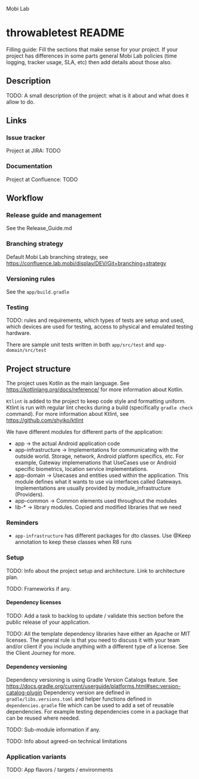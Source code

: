 Mobi Lab

# throwabletest README

Filling guide: Fill the sections that make sense for your project. If your project has differences in some parts general Mobi Lab policies (time logging, tracker usage, SLA, etc) then add details about those also.



## Description

TODO: A small description of the project: what is it about and what does it allow to do.


## Links

### Issue tracker

Project at JIRA: TODO

### Documentation

Project at Confluence: TODO

## Workflow

### Release guide and management

See the Release_Guide.md

### Branching strategy

Default Mobi Lab branching strategy, see https://confluence.lab.mobi/display/DEV/Git+branching+strategy

### Versioning rules


See the `app/build.gradle`


### Testing

TODO: rules and requirements, which types of tests are setup and used, which devices are used for testing, access to physical and emulated testing hardware.

There are sample unit tests written in both `app/src/test` and `app-domain/src/test`


## Project structure

The project uses Kotlin as the main language. See https://kotlinlang.org/docs/reference/ for more information about Kotlin.

`Ktlint` is added to the project to keep code style and formatting uniform. Ktlint is run with regular lint checks during a build (specifically `gradle check` command). For more information about Ktlint, see https://github.com/shyiko/ktlint

We have different modules for different parts of the application:
* app -> the actual Android application code
* app-infrastructure -> Implementations for communicating with the outside world. Storage, network, Android platform specifics, etc. For example, Gateway implemenations that UseCases use or Android specific biometrics, location service implementations.
* app-domain -> Usecases and entities used within the application. This module defines what it wants to use via interfaces called Gateways. Implementations are usually provided by module_infrastructure (Providers).
* app-common -> Common elements used throughout the modules
* lib-* -> library modules. Copied and modified libraries that we need

### Reminders

* `app-infrastructure` has different packages for dto classes. Use @Keep annotation to keep these classes when R8 runs

### Setup

TODO: Info about the project setup and architecture. Link to architecture plan.

TODO: Frameworks if any.

#### Dependency licenses

TODO: Add a task to backlog to update / validate this section before the public release of your application.

TODO: All the template dependency libraries have either an Apache or MIT licenses. The general rule is that you need to discuss it with your team and/or client if you include anything with a different type of a license. See the Client Journey for more.

#### Dependency versioning

Dependency versioning is using Gradle Version Catalogs feature. See https://docs.gradle.org/current/userguide/platforms.html#sec:version-catalog-plugin
Dependency version are defined in `gradle/libs.versions.toml` and helper functions defined in `dependencies.gradle` file which can be used to add a set of reusable dependencies. For example testing dependencies come in a package that can be reused where needed.

TODO: Sub-module information if any.

TODO: Info about agreed-on technical limitations

### Application variants

TODO: App flavors / targets / environments
